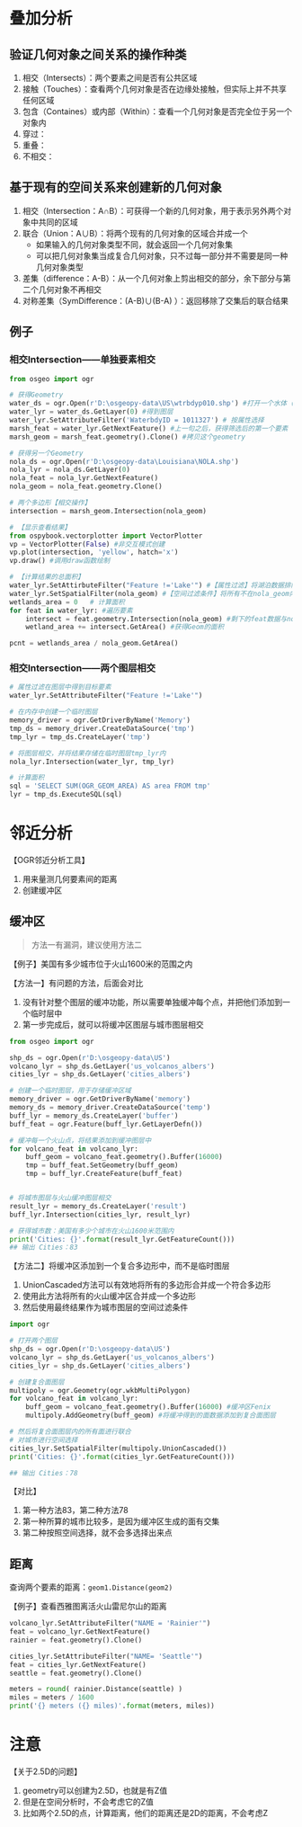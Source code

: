 # 叠加分析

## 验证几何对象之间关系的操作种类
1. 相交（Intersects）：两个要素之间是否有公共区域
2. 接触（Touches）：查看两个几何对象是否在边缘处接触，但实际上并不共享任何区域
3. 包含（Containes）或内部（Within）：查看一个几何对象是否完全位于另一个对象内
4. 穿过：
5. 重叠：
6. 不相交：

## 基于现有的空间关系来创建新的几何对象
1. 相交（Intersection：A∩B）：可获得一个新的几何对象，用于表示另外两个对象中共同的区域
2. 联合（Union：A∪B）：将两个现有的几何对象的区域合并成一个
	- 如果输入的几何对象类型不同，就会返回一个几何对象集
	- 可以把几何对象集当成复合几何对象，只不过每一部分并不需要是同一种几何对象类型
3. 差集（difference：A-B）：从一个几何对象上剪出相交的部分，余下部分与第二个几何对象不再相交
4. 对称差集（SymDifference：(A-B)∪(B-A) ）：返回移除了交集后的联合结果

## 例子
### 相交Intersection——单独要素相交
```python
from osgeo import ogr

# 获得Geometry
water_ds = ogr.Open(r'D:\osgeopy-data\US\wtrbdyp010.shp') #打开一个水体（包含湖泊、河流、运河、沼泽等）数据
water_lyr = water_ds.GetLayer(0) #得到图层
water_lyr.SetAttributeFilter('WaterbdyID = 1011327') # 按属性选择
marsh_feat = water_lyr.GetNextFeature() #上一句之后，获得筛选后的第一个要素
marsh_geom = marsh_feat.geometry().Clone() #拷贝这个geometry

# 获得另一个Geometry
nola_ds = ogr.Open(r'D:\osgeopy-data\Louisiana\NOLA.shp')
nola_lyr = nola_ds.GetLayer(0)
nola_feat = nola_lyr.GetNextFeature()
nola_geom = nola_feat.geometry.Clone()

# 两个多边形【相交操作】
intersection = marsh_geom.Intersection(nola_geom)

# 【显示查看结果】
from ospybook.vectorplotter import VectorPlotter
vp = VectorPlotter(False) #非交互模式创建
vp.plot(intersection, 'yellow', hatch='x')
vp.draw() #调用draw函数绘制

# 【计算结果的总面积】
water_lyr.SetAttirbuteFilter("Feature !='Lake'") #【属性过滤】将湖泊数据排除 
water_lyr.SetSpatialFilter(nola_geom) #【空间过滤条件】将所有不在nola_geom内的要素过滤掉
wetlands_area = 0	# 计算面积
for feat in water_lyr: #遍历要素
	intersect = feat.geometry.Intersection(nola_geom) #剩下的feat数据与nola_geom边界相交
	wetland_area += intersect.GetArea() #获得Geom的面积

pcnt = wetlands_area / nola_geom.GetArea()
```

### 相交Intersection——两个图层相交
```python
# 属性过滤在图层中得到目标要素
water_lyr.SetAttributeFilter("Feature !='Lake'")

# 在内存中创建一个临时图层
memory_driver = ogr.GetDriverByName('Memory')
tmp_ds = memory_driver.CreateDataSource('tmp')
tmp_lyr = tmp_ds.CreateLayer('tmp')

# 将图层相交，并将结果存储在临时图层tmp_lyr内
nola_lyr.Intersection(water_lyr, tmp_lyr)

# 计算面积
sql = 'SELECT SUM(OGR_GEOM_AREA) AS area FROM tmp'
lyr = tmp_ds.ExecuteSQL(sql)
```

# 邻近分析
【OGR邻近分析工具】
1. 用来量测几何要素间的距离
2. 创建缓冲区

## 缓冲区
> 方法一有漏洞，建议使用方法二


【例子】美国有多少城市位于火山1600米的范围之内

【方法一】有问题的方法，后面会对比
1. 没有针对整个图层的缓冲功能，所以需要单独缓冲每个点，并把他们添加到一个临时层中
2. 第一步完成后，就可以将缓冲区图层与城市图层相交

```python
from osgeo import ogr

shp_ds = ogr.Open(r'D:\osgeopy-data\US')
volcano_lyr = shp_ds.GetLayer('us_volcanos_albers')
cities_lyr = shp_ds.GetLayer('cities_albers')

# 创建一个临时图层，用于存储缓冲区域
memory_driver = ogr.GetDriverByName('memory')
memory_ds = memory_driver.CreateDataSource('temp')
buff_lyr = memory_ds.CreateLayer('buffer')
buff_feat = ogr.Feature(buff_lyr.GetLayerDefn())

# 缓冲每一个火山点，将结果添加到缓冲图层中
for volcano_feat in volcano_lyr:
    buff_geom = volcano_feat.geometry().Buffer(16000)
    tmp = buff_feat.SetGeometry(buff_geom)
    tmp = buff_lyr.CreateFeature(buff_feat)


# 将城市图层与火山缓冲图层相交
result_lyr = memory_ds.CreateLayer('result')
buff_lyr.Intersection(cities_lyr, result_lyr)

# 获得城市数：美国有多少个城市在火山1600米范围内
print('Cities: {}'.format(result_lyr.GetFeatureCount()))
## 输出 Cities：83
```

【方法二】将缓冲区添加到一个复合多边形中，而不是临时图层
1. UnionCascaded方法可以有效地将所有的多边形合并成一个符合多边形
2. 使用此方法将所有的火山缓冲区合并成一个多边形
3. 然后使用最终结果作为城市图层的空间过滤条件

```python
import ogr

# 打开两个图层
shp_ds = ogr.Open(r'D:\osgeopy-data\US')
volcano_lyr = shp_ds.GetLayer('us_volcanos_albers')
cities_lyr = shp_ds.GetLayer('cities_albers')

# 创建复合面图层
multipoly = ogr.Geometry(ogr.wkbMultiPolygon)
for volcano_feat in volcano_lyr:
    buff_geom = volcano_feat.geometry().Buffer(16000) #缓冲区Fenix
    multipoly.AddGeometry(buff_geom) #将缓冲得到的面数据添加到复合面图层

# 然后将复合面图层内的所有面进行联合
# 对城市进行空间选择
cities_lyr.SetSpatialFilter(multipoly.UnionCascaded())
print('Cities: {}'.format(cities_lyr.GetFeatureCount()))

## 输出 Cities：78
```

【对比】
1. 第一种方法83，第二种方法78
2. 第一种所算的城市比较多，是因为缓冲区生成的面有交集
3. 第二种按照空间选择，就不会多选择出来点

## 距离
查询两个要素的距离：`geom1.Distance(geom2)`

【例子】查看西雅图离活火山雷尼尔山的距离
```python
volcano_lyr.SetAttributeFilter("NAME = 'Rainier'")
feat = volcano_lyr.GetNextFeature()
rainier = feat.geometry().Clone()

cities_lyr.SetAttributeFilter("NAME= 'Seattle'")
feat = cities_lyr.GetNextFeature()
seattle = feat.geometry().Clone()

meters = round( rainier.Distance(seattle) )
miles = meters / 1600
print('{} meters ({} miles)'.format(meters, miles))
```

# 注意
【关于2.5D的问题】
1. geometry可以创建为2.5D，也就是有Z值
2. 但是在空间分析时，不会考虑它的Z值
3. 比如两个2.5D的点，计算距离，他们的距离还是2D的距离，不会考虑Z
